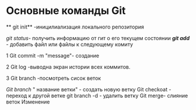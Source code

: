 
# Основные команды Git

** git init** -иницилиализация локального репозитория
 
*git status*- получить информацию от гит о его текущем состоянии
***git add*** - добавить файл или файлы к следующему комиту

1 Git commit -m "message"- создание 

2 Git log -выводна экран истории всех коммитов.

3 Git branch -посмотреть сисок веток

*Git branch* " название ветки" - создать новую ветку
Git checkoat - переход к другой ветке
git branch -d - удалить ветку
Git merge- слияние веток
Изменение 